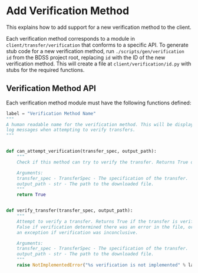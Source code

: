 # Add Verification Method

This explains how to add support for a new verification method to the client.

Each verification method corresponds to a module in `client/transfer/verification` that conforms to
a specific API. To generate stub code for a new verification method, run
`./scripts/gen/verification id` from the BDSS project root, replacing `id` with the ID of
the new verification method. This will create a file at `client/verification/id.py` with
stubs for the required functions.

## Verification Method API

Each verification method module must have the following functions defined:

```Python
label = "Verification Method Name"
"""
A human readable name for the verification method. This will be displayed in the client's
log messages when attempting to verify transfers.
"""


def can_attempt_verification(transfer_spec, output_path):
    """
    Check if this method can try to verify the transfer. Returns True or False.

    Arguments:
    transfer_spec - TransferSpec - The specification of the transfer.
    output_path - str - The path to the downloaded file.
    """
    return True


def verify_transfer(transfer_spec, output_path):
    """
    Attempt to verify a transfer. Returns True if the transfer is verified,
    False if verification determined there was an error in the file, or raises
    an exception if verification was inconclusive.

    Arguments:
    transfer_spec - TransferSpec - The specification of the transfer.
    output_path - str - The path to the downloaded file.
    """
    raise NotImplementedError("%s verification is not implemented" % label)
```
